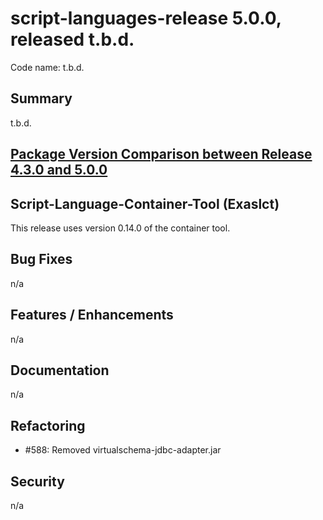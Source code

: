 # script-languages-release 5.0.0, released t.b.d.

Code name: t.b.d.

## Summary

t.b.d.

## [Package Version Comparison between Release 4.3.0 and 5.0.0](package_diffs/5.0.0/README.md)
  
## Script-Language-Container-Tool (Exaslct)

This release uses version 0.14.0 of the container tool.

## Bug Fixes

n/a

## Features / Enhancements

n/a

## Documentation

n/a

## Refactoring

 - #588: Removed virtualschema-jdbc-adapter.jar

## Security

n/a
